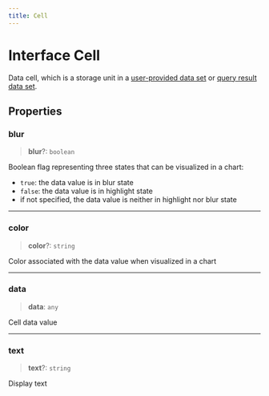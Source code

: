 ```yaml
---
title: Cell
---
```


# Interface Cell

Data cell, which is a storage unit in a [user-provided data set](interface.Data.md)
or [query result data set](interface.QueryResultData.md).

## Properties

### blur

> **blur**?: `boolean`

Boolean flag representing three states that can be visualized in a chart:
- `true`: the data value is in blur state
- `false`: the data value is in highlight state
- if not specified, the data value is neither in highlight nor blur state

***

### color

> **color**?: `string`

Color associated with the data value when visualized in a chart

***

### data

> **data**: `any`

Cell data value

***

### text

> **text**?: `string`

Display text
